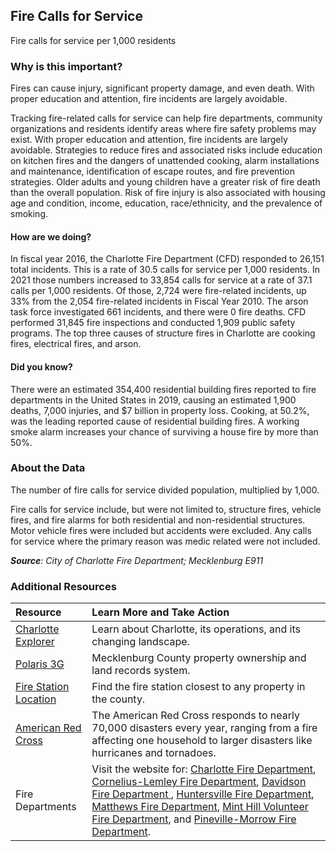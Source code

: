 ## Fire Calls for Service
Fire calls for service per 1,000 residents

### Why is this important?
Fires can cause injury, significant property damage, and even death. With proper education and attention, fire incidents are largely avoidable.  

Tracking fire-related calls for service can help fire departments, community organizations and residents identify areas where fire safety problems may exist. With proper education and attention, fire incidents are largely avoidable. Strategies to reduce fires and associated risks include education on kitchen fires and the dangers of unattended cooking, alarm installations and maintenance, identification of escape routes, and fire prevention strategies. Older adults and young children have a greater risk of fire death than the overall population. Risk of fire injury is also associated with housing age and condition, income, education, race/ethnicity, and the prevalence of smoking.

#### How are we doing? 
In fiscal year 2016, the Charlotte Fire Department (CFD) responded to 26,151 total incidents. This is a rate of 30.5 calls for service per 1,000 residents. In 2021 those numbers increased to 33,854 calls for service at a rate of 37.1 calls per 1,000 residents. Of those, 2,724 were fire-related incidents, up 33% from the 2,054 fire-related incidents in Fiscal Year 2010. The arson task force investigated 661 incidents, and there were 0 fire deaths. CFD performed 31,845 fire inspections and conducted 1,909 public safety programs. The top three causes of structure fires in Charlotte are cooking fires, electrical fires, and arson.

#### Did you know?
There were an estimated 354,400 residential building fires reported to fire departments in the United States in 2019, causing an estimated 1,900 deaths, 7,000 injuries, and $7 billion in property loss. Cooking, at 50.2%, was the leading reported cause of residential building fires. A working smoke alarm increases your chance of surviving a house fire by more than 50%. 

### About the Data
The number of fire calls for service divided population, multiplied by 1,000. 

Fire calls for service include, but were not limited to, structure fires, vehicle fires, and fire alarms for both residential and non-residential structures. Motor vehicle fires were included but accidents were excluded. Any calls for service where the primary reason was medic related were not included.

_**Source**: City of Charlotte Fire Department; Mecklenburg E911_

### Additional Resources
| Resource | Learn More and Take Action | 
|:--- | :--- |
|[Charlotte Explorer](https://explore.charlottenc.gov/)| Learn about Charlotte, its operations, and its changing landscape.
|[Polaris 3G](https://polaris3g.mecklenburgcountync.gov//)| Mecklenburg County property ownership and land records system.
|[Fire Station Location](http://mcmap.org/geoportal/?q=fire)| Find the fire station closest to any property in the county.
|[American Red Cross](http://www.redcross.org/nc/charlotte/programs-services) | The American Red Cross responds to nearly 70,000 disasters every year, ranging from a fire affecting one household to larger disasters like hurricanes and tornadoes.
|Fire Departments| Visit the website for: [Charlotte Fire Department](http://charlottenc.gov/fire/Pages/default.aspx), [Cornelius-Lemley Fire Department](http://www.corneliusfd.org/), [Davidson Fire Department ](http://www.ci.davidson.nc.us/index.aspx?nid=63), [Huntersville Fire Department](https://huntersvillefd.com/), [Matthews Fire Department](http://www.matthewsnc.gov/pview.aspx?id=20732&catid=567), [Mint Hill Volunteer Fire Department](https://www.minthill.com/departments/fire_department/index.php), and [Pineville-Morrow Fire Department](https://www.pinevillenc.gov/government/departments/fire/). 